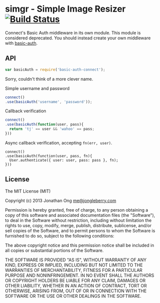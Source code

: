 # simgr - Simple Image Resizer [![Build Status](https://travis-ci.org/expressjs/basic-auth-connect.png)](https://travis-ci.org/expressjs/basic-auth-connect)

Connect's Basic Auth middleware in its own module. This module is considered deprecated. You should instead create your own middleware with [basic-auth](https://github.com/visionmedia/node-basic-auth).

## API

```js
var basicAuth = require('basic-auth-connect');
```

Sorry, couldn't think of a more clever name.

Simple username and password

```js
connect()
.use(basicAuth('username', 'password'));
```

Callback verification

```js
connect()
.use(basicAuth(function(user, pass){
  return 'tj' == user && 'wahoo' == pass;
}))
```

Async callback verification, accepting `fn(err, user)`.

```
connect()
.use(basicAuth(function(user, pass, fn){
  User.authenticate({ user: user, pass: pass }, fn);
}))
```

## License

The MIT License (MIT)

Copyright (c) 2013 Jonathan Ong me@jongleberry.com

Permission is hereby granted, free of charge, to any person obtaining a copy
of this software and associated documentation files (the "Software"), to deal
in the Software without restriction, including without limitation the rights
to use, copy, modify, merge, publish, distribute, sublicense, and/or sell
copies of the Software, and to permit persons to whom the Software is
furnished to do so, subject to the following conditions:

The above copyright notice and this permission notice shall be included in
all copies or substantial portions of the Software.

THE SOFTWARE IS PROVIDED "AS IS", WITHOUT WARRANTY OF ANY KIND, EXPRESS OR
IMPLIED, INCLUDING BUT NOT LIMITED TO THE WARRANTIES OF MERCHANTABILITY,
FITNESS FOR A PARTICULAR PURPOSE AND NONINFRINGEMENT. IN NO EVENT SHALL THE
AUTHORS OR COPYRIGHT HOLDERS BE LIABLE FOR ANY CLAIM, DAMAGES OR OTHER
LIABILITY, WHETHER IN AN ACTION OF CONTRACT, TORT OR OTHERWISE, ARISING FROM,
OUT OF OR IN CONNECTION WITH THE SOFTWARE OR THE USE OR OTHER DEALINGS IN
THE SOFTWARE.